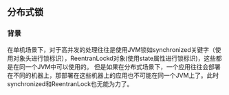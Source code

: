 ## 分布式锁

### 背景
在单机场景下，对于高并发的处理往往是使用JVM锁如synchronized关键字（使用对象头进行锁标识），ReentranLockd对象(使用state属性进行锁标识)，这些都是在同一个JVM中可以使用的。
但是如果在分布式场景下，一个应用往往会部署在不同的机器上，那部署在这些机器上的应用也不可能在同一个JVM上了。此时synchronized和ReentranLock也无能为力了。
